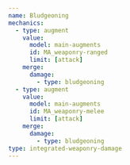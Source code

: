 ```yaml
---
name: Bludgeoning
mechanics:
  - type: augment
    value:
      model: main-augments
      id: MA_weaponry-ranged
      limit: [attack]
    merge:
      damage:
        - type: bludgeoning
  - type: augment
    value:
      model: main-augments
      id: MA_weaponry-melee
      limit: [attack]
    merge:
      damage:
        - type: bludgeoning
type: integrated-weaponry-damage
---
```

